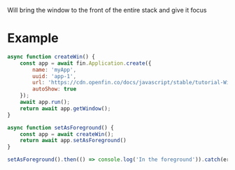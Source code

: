 Will bring the window to the front of the entire stack and give it focus

# Example
```js
async function createWin() {
    const app = await fin.Application.create({
        name: 'myApp',
        uuid: 'app-1',
        url: 'https://cdn.openfin.co/docs/javascript/stable/tutorial-Window.setAsForeground.html',
        autoShow: true
    });
    await app.run();
    return await app.getWindow();
}

async function setAsForeground() {
    const app = await createWin();
    return await app.setAsForeground()
}

setAsForeground().then(() => console.log('In the foreground')).catch(err => console.log(err));
```
